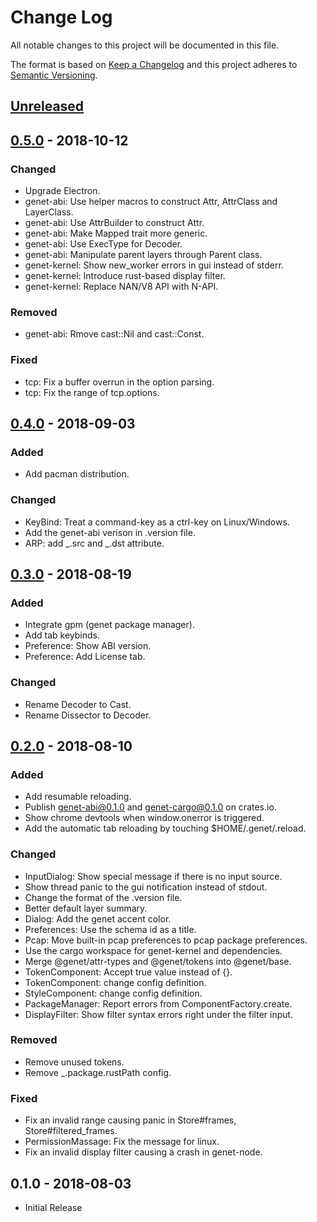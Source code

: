 # Change Log
All notable changes to this project will be documented in this file.

The format is based on [Keep a Changelog](http://keepachangelog.com/)
and this project adheres to [Semantic Versioning](http://semver.org/).

## [Unreleased]

## [0.5.0] - 2018-10-12
### Changed
- Upgrade Electron.
- genet-abi: Use helper macros to construct Attr, AttrClass and LayerClass.
- genet-abi: Use AttrBuilder to construct Attr.
- genet-abi: Make Mapped trait more generic.
- genet-abi: Use ExecType for Decoder.
- genet-abi: Manipulate parent layers through Parent class.
- genet-kernel: Show new_worker errors in gui instead of stderr.
- genet-kernel: Introduce rust-based display filter.
- genet-kernel: Replace NAN/V8 API with N-API.

### Removed
- genet-abi: Rmove cast::Nil and cast::Const.

### Fixed
- tcp: Fix a buffer overrun in the option parsing.
- tcp: Fix the range of tcp.options.

## [0.4.0] - 2018-09-03
### Added
- Add pacman distribution.

### Changed
- KeyBind: Treat a command-key as a ctrl-key on Linux/Windows.
- Add the genet-abi verison in .version file.
- ARP: add _.src and _.dst attribute.

## [0.3.0] - 2018-08-19
### Added
- Integrate gpm (genet package manager).
- Add tab keybinds.
- Preference: Show ABI version.
- Preference: Add License tab.

### Changed
- Rename Decoder to Cast.
- Rename Dissector to Decoder.

## [0.2.0] - 2018-08-10
### Added
- Add resumable reloading.
- Publish genet-abi@0.1.0 and genet-cargo@0.1.0 on crates.io.
- Show chrome devtools when window.onerror is triggered.
- Add the automatic tab reloading by touching $HOME/.genet/.reload.

### Changed
- InputDialog: Show special message if there is no input source.
- Show thread panic to the gui notification instead of stdout.
- Change the format of the .version file.
- Better default layer summary.
- Dialog: Add the genet accent color.
- Preferences: Use the schema id as a title.
- Pcap: Move built-in pcap preferences to pcap package preferences.
- Use the cargo workspace for genet-kernel and dependencies.
- Merge @genet/attr-types and @genet/tokens into @genet/base.
- TokenComponent: Accept true value instead of {}.
- TokenComponent: change config definition.
- StyleComponent: change config definition.
- PackageManager: Report errors from ComponentFactory.create.
- DisplayFilter: Show filter syntax errors right under the filter input.

### Removed
- Remove unused tokens.
- Remove _.package.rustPath config.

### Fixed
- Fix an invalid range causing panic in Store#frames, Store#filtered_frames.
- PermissionMassage: Fix the message for linux.
- Fix an invalid display filter causing a crash in genet-node.

## 0.1.0 - 2018-08-03
- Initial Release

[Unreleased]: https://github.com/genet-app/genet/compare/v0.5.0...HEAD
[0.5.0]: https://github.com/genet-app/genet/compare/v0.4.0...v0.5.0
[0.4.0]: https://github.com/genet-app/genet/compare/v0.3.0...v0.4.0
[0.3.0]: https://github.com/genet-app/genet/compare/v0.2.0...v0.3.0
[0.2.0]: https://github.com/genet-app/genet/compare/v0.1.0...v0.2.0
